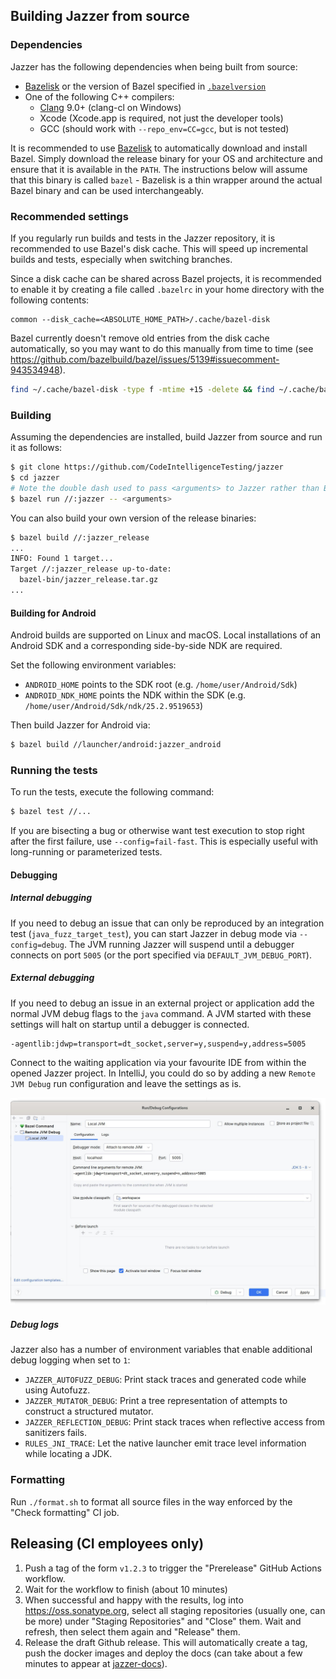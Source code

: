 ## Building Jazzer from source

### Dependencies

Jazzer has the following dependencies when being built from source:

* [Bazelisk](https://github.com/bazelbuild/bazelisk) or the version of Bazel specified in [`.bazelversion`](.bazelversion)
* One of the following C++ compilers:
  * [Clang](https://clang.llvm.org/) 9.0+ (clang-cl on Windows)
  * Xcode (Xcode.app is required, not just the developer tools)
  * GCC (should work with `--repo_env=CC=gcc`, but is not tested)

It is recommended to use [Bazelisk](https://github.com/bazelbuild/bazelisk) to automatically download and install Bazel.
Simply download the release binary for your OS and architecture and ensure that it is available in the `PATH`.
The instructions below will assume that this binary is called `bazel` - Bazelisk is a thin wrapper around the actual Bazel binary and can be used interchangeably.

### Recommended settings

If you regularly run builds and tests in the Jazzer repository, it is recommended to use Bazel's disk cache.
This will speed up incremental builds and tests, especially when switching branches.

Since a disk cache can be shared across Bazel projects, it is recommended to enable it by creating a file called `.bazelrc` in your home directory with the following contents:
```
common --disk_cache=<ABSOLUTE_HOME_PATH>/.cache/bazel-disk
```

Bazel currently doesn't remove old entries from the disk cache automatically, so you may want to do this manually from time to time (see https://github.com/bazelbuild/bazel/issues/5139#issuecomment-943534948).

```bash
find ~/.cache/bazel-disk -type f -mtime +15 -delete && find ~/.cache/bazel-disk -type f -size +500M -delete
```

### Building

Assuming the dependencies are installed, build Jazzer from source and run it as follows:

```bash
$ git clone https://github.com/CodeIntelligenceTesting/jazzer
$ cd jazzer
# Note the double dash used to pass <arguments> to Jazzer rather than Bazel.
$ bazel run //:jazzer -- <arguments>
```

You can also build your own version of the release binaries:

```bash
$ bazel build //:jazzer_release
...
INFO: Found 1 target...
Target //:jazzer_release up-to-date:
  bazel-bin/jazzer_release.tar.gz
...
```

#### Building for Android

Android builds are supported on Linux and macOS.
Local installations of an Android SDK and a corresponding side-by-side NDK are required.

Set the following environment variables:
* `ANDROID_HOME` points to the SDK root (e.g. `/home/user/Android/Sdk`)
* `ANDROID_NDK_HOME` points the NDK within the SDK (e.g. `/home/user/Android/Sdk/ndk/25.2.9519653`)

Then build Jazzer for Android via:

``` bash
$ bazel build //launcher/android:jazzer_android
```

### Running the tests

To run the tests, execute the following command:

```bash
$ bazel test //...
```

If you are bisecting a bug or otherwise want test execution to stop right after the first failure, use `--config=fail-fast`.
This is especially useful with long-running or parameterized tests.

#### Debugging

##### Internal debugging

If you need to debug an issue that can only be reproduced by an integration test (`java_fuzz_target_test`), you can start Jazzer in debug mode via `--config=debug`.
The JVM running Jazzer will suspend until a debugger connects on port `5005` (or the port specified via `DEFAULT_JVM_DEBUG_PORT`).

##### External debugging

If you need to debug an issue in an external project or application add the normal JVM debug flags to the `java` command. 
A JVM started with these settings will halt on startup until a debugger is connected.

```
-agentlib:jdwp=transport=dt_socket,server=y,suspend=y,address=5005
```

Connect to the waiting application via your favourite IDE from within the opened Jazzer project. 
In IntelliJ, you could do so by adding a new `Remote JVM Debug` run configuration and leave the settings as is.

![Remote Debug Settings](docs/images/remote-debug.jpeg)

##### Debug logs 

Jazzer also has a number of environment variables that enable additional debug logging when set to `1`:

* `JAZZER_AUTOFUZZ_DEBUG`: Print stack traces and generated code while using Autofuzz.
* `JAZZER_MUTATOR_DEBUG`: Print a tree representation of attempts to construct a structured mutator.
* `JAZZER_REFLECTION_DEBUG`: Print stack traces when reflective access from sanitizers fails.
* `RULES_JNI_TRACE`: Let the native launcher emit trace level information while locating a JDK.



### Formatting

Run `./format.sh` to format all source files in the way enforced by the "Check formatting" CI job.

## Releasing (CI employees only)

1. Push a tag of the form `v1.2.3` to trigger the "Prerelease" GitHub Actions workflow.
2. Wait for the workflow to finish (about 10 minutes)
3. When successful and happy with the results, log into https://oss.sonatype.org, select all staging repositories (usually one, can be more) under "Staging Repositories" and "Close" them.
   Wait and refresh, then select them again and "Release" them.
4. Release the draft Github release. This will automatically create a tag, push the docker images and deploy the docs (can take about a few minutes to appear at [jazzer-docs]( https://codeintelligencetesting.github.io/jazzer-docs)).
